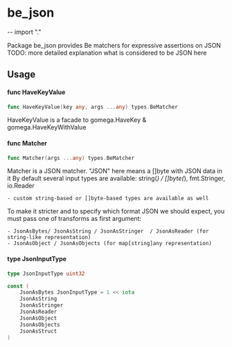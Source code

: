 # be_json
--
    import "."

Package be_json provides Be matchers for expressive assertions on JSON TODO:
more detailed explanation what is considered to be JSON here

## Usage

#### func  HaveKeyValue

```go
func HaveKeyValue(key any, args ...any) types.BeMatcher
```
HaveKeyValue is a facade to gomega.HaveKey & gomega.HaveKeyWithValue

#### func  Matcher

```go
func Matcher(args ...any) types.BeMatcher
```
Matcher is a JSON matcher. "JSON" here means a []byte with JSON data in it By
default several input types are available: string(*) / []byte(*), fmt.Stringer,
io.Reader

    - custom string-based or []byte-based types are available as well

To make it stricter and to specify which format JSON we should expect, you must
pass one of transforms as first argument:

    - JsonAsBytes/ JsonAsString / JsonAsStringer  / JsonAsReader (for string-like representation)
    - JsonAsObject / JsonAsObjects (for map[string]any representation)

#### type JsonInputType

```go
type JsonInputType uint32
```


```go
const (
	JsonAsBytes JsonInputType = 1 << iota
	JsonAsString
	JsonAsStringer
	JsonAsReader
	JsonAsObject
	JsonAsObjects
	JsonAsStruct
)
```
